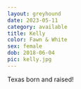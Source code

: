 ```yaml
---
layout: greyhound
date: 2023-05-11
category: available
title: Kelly
color: Fawn & White
sex: female
dob: 2018-06-04
pic: kelly.jpg
---
```

Texas born and raised!
